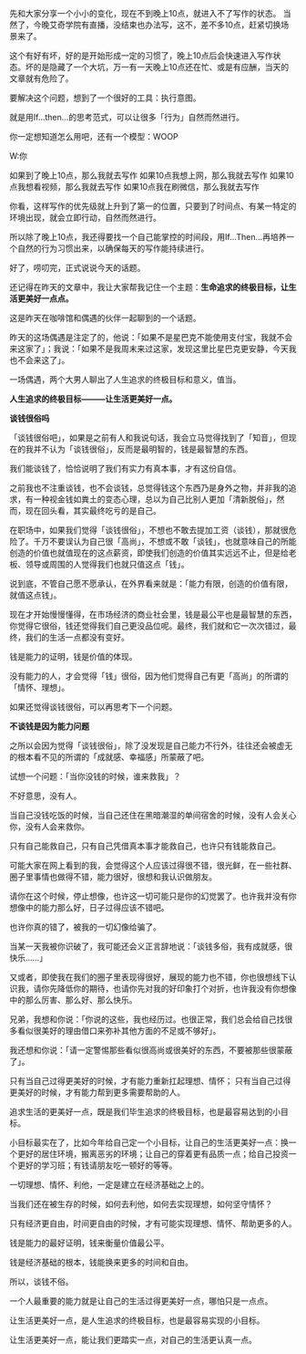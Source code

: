 

先和大家分享一个小小的变化，现在不到晚上10点，就进入不了写作的状态。
当然了，今晚艾奇学院有直播，没结束也办法写，这不，差不多10点，赶紧切换场景来了。

这个有好有坏，好的是开始形成一定的习惯了，晚上10点后会快速进入写作状态。坏的是隐藏了一个大坑，万一有一天晚上10点还在忙、或是有应酬，当天的文章就有危险了。

要解决这个问题，想到了一个很好的工具：执行意图。

就是用If…then…的思考范式，可以让很多「行为」自然而然进行。

你一定想知道怎么用吧，还有一个模型：WOOP

W:你


如果到了晚上10点，那么我就去写作
如果10点我想上网，那么我就去写作
如果10点我想看视频，那么我就去写作
如果10点我在刷微信，那么我就去写作

你看，这样写作的优先级就上升到了第一的位置，只要到了时间点、有某一特定的环境出现，就会立即行动，自然而然进行。

所以除了晚上10点，我还得要找一个自己能掌控的时间段，用If…Then…再培养一个自然的行为习惯出来，以确保每天的写作能持续进行。


好了，唠叨完，正式说说今天的话题。

还记得在昨天的文章中，我让大家帮我记住一个主题：**生命追求的终极目标，让生活更美好一点点。**

这是昨天在咖啡馆和偶遇的伙伴一起聊到的一个话题。

昨天的这场偶遇是注定了的，他说：「如果不是星巴克不能使用支付宝，我就不会来这家了」；我说：「如果不是我周末来过这家，发现这里比星巴克更安静，今天我也不会来这了」。

一场偶遇，两个大男人聊出了人生追求的终极目标和意义，值当。

**人生追求的终极目标———让生活更美好一点。**



**谈钱很俗吗**

「谈钱很俗吧」，如果是之前有人和我说句话，我会立马觉得找到了「知音」，但现在的我并不认为「谈钱很俗」，反而是最明智的，钱是最智慧的东西。

我们能谈钱了，恰恰说明了我们有实力有真本事，才有这份自信。

之前我也不注重谈钱，也不会谈钱，总觉得钱这个东西乃是身外之物，并非我的追求，有一种视金钱如粪土的变态心理，总以为自己比别人更加「清新脱俗」，然而，现在回头看，其实最终吃亏的是自己。

在职场中，如果我们觉得「谈钱很俗」，不想也不敢去提加工资（谈钱），那就很危险了。千万不要误认为自己很「高尚」，不想或不敢「谈钱」，也就意味自己的所能创造的价值也就值现在的这点薪资，即使我们创造的价值其实远远不止，但是给老板、领导或周围的人觉得我们也就只值这点「钱」。

说到底，不管自己愿不愿承认，在外界看来就是：「能力有限，创造的价值有限，就值这点钱」。

现在才开始慢慢懂得，在市场经济的商业社会里，钱是最公平也是最智慧的东西，你觉得它很俗，钱还觉得我们自己更没品位呢。最终，我们就和它一次次错过，最终，我们的生活一点都没有变好。

钱是能力的证明，钱是价值的体现。

没有能力的人，才会觉得「钱」很俗，因为他们觉得自己有更「高尚」的所谓的「情怀、理想」。

如果还觉得谈钱很俗，可以再思考下一个问题。


**不谈钱是因为能力问题**

之所以会因为觉得「谈钱很俗」，除了没发现是自己能力不行外，往往还会被虚无的根本看不见的所谓的「成就感、幸福感」所蒙蔽了吧。

试想一个问题：「当你没钱的时候，谁来救我」？

不好意思，没有人。

当自己没钱吃饭的时候，当自己还住在黑暗潮湿的单间宿舍的时候，没有人会关心你，没有人会来救你。

只有自己能救自己，只有自己凭借真本事才能救自己，也许只有钱能救自己。

可能大家在网上看到的我，会觉得这个人应该过得很不错，很光鲜，在一些社群、圈子里事情也做得不错，能力很好，很想和我认识做朋友。

请你在这个时候，停止想像，也许这一切可能只是你的幻觉罢了。也许我并没有你想像中的能力那么好，日子过得应该不错吧。

也许你真的错了，被我的一切幻像给骗了。

当某一天我被你识破了，我可能还会义正言辞地说：「谈钱多俗，我有成就感，很快乐……」

又或者，即使我在我们的圈子里表现得很好，展现的能力也不错，你也很想线下认识我，请你先降低你的期待，也请你先对我的好印象打个对折，也许我没有你想像中的那么厉害、那么好、那么快乐。

兄弟，我想和你说：「你说的这些，我也经历过。也很正常，我们总会给自己找很多看似很美好的理由借口来弥补其他方面的不足或不够好」。

我还想和你说：「请一定警惕那些看似很高尚或很美好的东西，不要被那些很蒙蔽了」。

只有当自己过得更美好的时候，才有能力重新扛起理想、情怀；
只有当自己过得更美好的时候，才有能力帮到更多需要帮助的人。

追求生活的更美好一点，既是我们毕生追求的终极目标，也是最容易达到的小目标。

小目标最实在了，比如今年给自己定一个小目标，让自己的生活更美好一点：换一个更好的居住环境，搬离恶劣的环境；让自己的穿着更有品质一点；给自己投资一个更好的学习班；有钱请朋友吃一顿好的等等。

一切理想、情怀、利他，一定是建立在经济基础之上的。

当我们还在被生存的时候，如何去利他，如何去实现理想，如何坚守情怀？

只有经济更自由，时间更自由的时候，才有可能实现理想、情怀、帮助更多的人。

钱是能力的最好证明，钱来衡量价值最公平。

钱是经济基础的根本，钱能换来更多的时间和自由。

所以，谈钱不俗。

一个人最重要的能力就是让自己的生活过得更美好一点，哪怕只是一点点。

让生活更美好一点，是人生追求的终极目标，也是最容易实现的小目标。

让生活更美好一点，能让我们更踏实一点，对自己的生活更认真一点。
